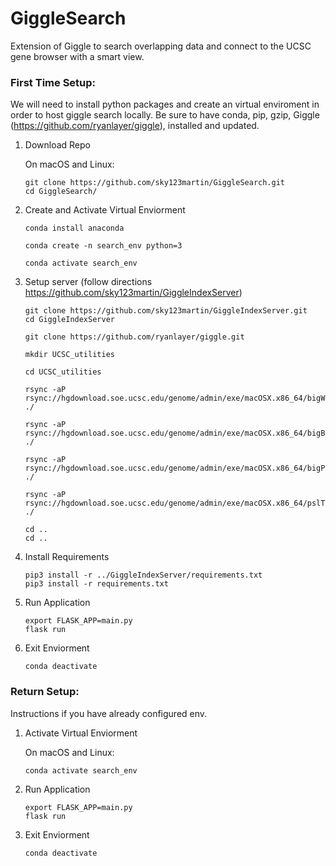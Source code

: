 # GiggleSearch
Extension of Giggle to search overlapping data and connect to the UCSC gene browser with a smart view.

### First Time Setup:
We will need to install python packages and create an virtual enviroment in order to host giggle search locally. Be sure to have conda, pip, gzip, Giggle (https://github.com/ryanlayer/giggle), installed and updated.

1. Download Repo

    On macOS and Linux:
    ```unix
    git clone https://github.com/sky123martin/GiggleSearch.git
    cd GiggleSearch/
    ```

2. Create and Activate Virtual Enviorment

    ```unix
    conda install anaconda

    conda create -n search_env python=3

    conda activate search_env
    ```
3. Setup server (follow directions https://github.com/sky123martin/GiggleIndexServer)
    ```unix
    git clone https://github.com/sky123martin/GiggleIndexServer.git
    cd GiggleIndexServer
    
    git clone https://github.com/ryanlayer/giggle.git
    
    mkdir UCSC_utilities

    cd UCSC_utilities

    rsync -aP rsync://hgdownload.soe.ucsc.edu/genome/admin/exe/macOSX.x86_64/bigWigToBedGraph ./

    rsync -aP rsync://hgdownload.soe.ucsc.edu/genome/admin/exe/macOSX.x86_64/bigBedToBed ./

    rsync -aP rsync://hgdownload.soe.ucsc.edu/genome/admin/exe/macOSX.x86_64/bigPslToPsl ./

    rsync -aP rsync://hgdownload.soe.ucsc.edu/genome/admin/exe/macOSX.x86_64/pslToBed ./

    cd ..
    cd ..
    ```

4. Install Requirements

    ```unix
    pip3 install -r ../GiggleIndexServer/requirements.txt
    pip3 install -r requirements.txt
    ```

5. Run Application
    ```unix
    export FLASK_APP=main.py
    flask run
    ```

6. Exit Enviorment
    ```unix
    conda deactivate
    ```


### Return Setup:
Instructions if you have already configured env.

1. Activate Virtual Enviorment

    On macOS and Linux:
    ```unix
    conda activate search_env
    ```

2. Run Application
    ```unix
    export FLASK_APP=main.py
    flask run
    ```
3. Exit Enviorment
    ```unix
    conda deactivate
    ```
